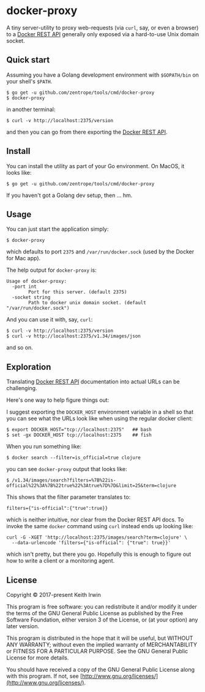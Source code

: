 # docker-proxy

A tiny server-utility to proxy web-requests (via `curl`, say, or even
a browser) to a [Docker REST API][api] generally only exposed via a
hard-to-use Unix domain socket.

## Quick start

Assuming you have a Golang development environment with `$GOPATH/bin`
on your shell's `$PATH`.

    $ go get -u github.com/zentrope/tools/cmd/docker-proxy
    $ docker-proxy

in another terminal:

    $ curl -v http://localhost:2375/version

and then you can go from there exporting the [Docker REST API][api].


[api]: https://docs.docker.com/engine/api/latest/

## Install

You can install the utility as part of your Go environment. On MacOS,
it looks like:

    $ go get -u github.com/zentrope/tools/cmd/docker-proxy

If you haven't got a Golang dev setup, then ... hm.

## Usage

You can just start the application simply:

    $ docker-proxy

which defaults to port `2375` and `/var/run/docker.sock` (used by the
Docker for Mac app).

The help output for `docker-proxy` is:

    Usage of docker-proxy:
      -port int
            Port for this server. (default 2375)
      -socket string
            Path to docker unix domain socket. (default "/var/run/docker.sock")

And you can use it with, say, `curl`:

    $ curl -v http://localhost:2375/version
    $ curl -v http://localhost:2375/v1.34/images/json

and so on.

## Exploration

Translating [Docker REST API][api] documentation into actual URLs can
be challenging.

Here's one way to help figure things out:

I suggest exporting the `DOCKER_HOST` environment variable
in a shell so that you can see what the URLs look like when using
the regular docker client:

    $ export DOCKER_HOST="tcp://localhost:2375"   ## bash
    $ set -gx DOCKER_HOST tcp://localhost:2375    ## fish

When you run something like:

    $ docker search --filter=is_official=true clojure

you can see `docker-proxy` output that looks like:

    $ /v1.34/images/search?filters=%7B%22is-official%22%3A%7B%22true%22%3Atrue%7D%7D&limit=25&term=clojure

This shows that the filter parameter translates to:

    filters={"is-official":{"true":true}}

which is neither intuitive, nor clear from the Docker REST API
docs. To invoke the same `docker` command using `curl` instead ends up
looking like:

    curl -G -XGET 'http://localhost:2375/images/search?term=clojure' \
      --data-urlencode 'filters={"is-official": {"true": true}}'

which isn't pretty, but there you go. Hopefully this is enough to
figure out how to write a client or a monitoring agent.


## License

Copyright © 2017-present Keith Irwin

This program is free software: you can redistribute it and/or modify
it under the terms of the GNU General Public License as published
by the Free Software Foundation, either version 3 of the License,
or (at your option) any later version.

This program is distributed in the hope that it will be useful,
but WITHOUT ANY WARRANTY; without even the implied warranty of
MERCHANTABILITY or FITNESS FOR A PARTICULAR PURPOSE.  See the
GNU General Public License for more details.

You should have received a copy of the GNU General Public License
along with this program.  If not, see
[http://www.gnu.org/licenses/](http://www.gnu.org/licenses/).
